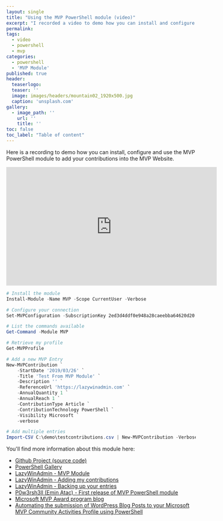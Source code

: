 ```yaml
---
layout: single
title: "Using the MVP PowerShell module (video)"
excerpt: "I recorded a video to demo how you can install and configure the MVP PowerShell module and use it to add your contributions into the MVP Website"
permalink:
tags: 
  - video
  - powershell
  - mvp
categories:
  - powershell
  - 'MVP Module'
published: true
header:
  teaserlogo:
  teaser: ''
  image: images/headers/mountain02_1920x500.jpg
  caption: 'unsplash.com'
gallery:
  - image_path: ''
    url: ''
    title: ''
toc: false
toc_label: "Table of content"
---
```


Here is a recording to demo how you can install, configure and use the MVP PowerShell module to add your contributions into the MVP Website.

<iframe width="560" height="315" src="https://www.youtube.com/embed/UeRvlMzfsT8" frameborder="0" allow="accelerometer; autoplay; encrypted-media; gyroscope; picture-in-picture" allowfullscreen></iframe>

```powershell
# Install the module
Install-Module -Name MVP -Scope CurrentUser -Verbose

# Configure your connection
Set-MVPConfiguration -SubscriptionKey 2ed3d4ddf0e948a28caeebba64620d20

# List the commands available
Get-Command -Module MVP

# Retrieve my profile
Get-MVPProfile

# Add a new MVP Entry
New-MVPContribution `
    -StartDate '2019/03/26' `
    -Title 'Test From MVP Module' `
    -Description '' `
    -ReferenceUrl 'https://lazywinadmin.com' `
    -AnnualQuantity 1 `
    -AnnualReach 1 `
    -ContributionType Article `
    -ContributionTechnology PowerShell `
    -Visibility Microsoft `
    -verbose

# Add multiple entries
Import-CSV C:\demo\testcontributions.csv | New-MVPContribution -Verbose
```

You'll find more information about this module here:

* [Github Project (source code)](https://github.com/lazywinadmin/MVP)
* [PowerShell Gallery](https://www.powershellgallery.com/packages/MVP)
* [LazyWinAdmin - MVP Module](https://lazywinadmin.com/2017/05/MVP_Module.html#)
* [LazyWinAdmin - Adding my contributions](https://lazywinadmin.com/2018/01/MVPModule-AddingMyContributions.html)
* [LazyWinAdmin - Backing up your entries](https://lazywinadmin.com/2018/01/MVPModule-BackupMyEntries.html)
* [P0w3rsh3ll (Emin Atac) - First release of MVP PowerShell module](https://p0w3rsh3ll.wordpress.com/2017/05/05/first-release-of-mvp-powershell-module/)
* [Microsoft MVP Award program blog](https://blogs.msdn.microsoft.com/mvpawardprogram/2018/01/29/powershell-module/)
* [Automating the submission of WordPress Blog Posts to your Microsoft MVP Community Activities Profile using PowerShell](https://blog.darrenjrobinson.com/automating-the-submission-of-wordpress-blog-posts-to-your-microsoft-mvp-community-activities-profile-using-powershell/)